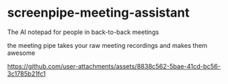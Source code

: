 # screenpipe-meeting-assistant
The AI notepad for people in back-to-back meetings

the meeting pipe takes your raw meeting recordings and makes them awesome

https://github.com/user-attachments/assets/8838c562-5bae-41cd-bc56-3c1785b21fc1
